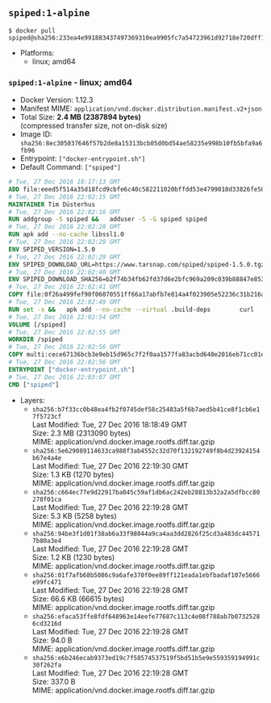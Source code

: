 ## `spiped:1-alpine`

```console
$ docker pull spiped@sha256:233ea4e991883437497369310ea9905fc7a54723961d92718e720dff1cfbb784
```

-	Platforms:
	-	linux; amd64

### `spiped:1-alpine` - linux; amd64

-	Docker Version: 1.12.3
-	Manifest MIME: `application/vnd.docker.distribution.manifest.v2+json`
-	Total Size: **2.4 MB (2387894 bytes)**  
	(compressed transfer size, not on-disk size)
-	Image ID: `sha256:8ec305037646f57b2de8a15313bcb05d0bd54ae58235e998b10fb5bfa9a6fb96`
-	Entrypoint: `["docker-entrypoint.sh"]`
-	Default Command: `["spiped"]`

```dockerfile
# Tue, 27 Dec 2016 18:17:13 GMT
ADD file:eeed5f514a35d18fcd9cbfe6c40c582211020bffdd53e4799018d33826fe5067 in / 
# Tue, 27 Dec 2016 22:02:15 GMT
MAINTAINER Tim Düsterhus
# Tue, 27 Dec 2016 22:02:16 GMT
RUN addgroup -S spiped &&	adduser -S -G spiped spiped
# Tue, 27 Dec 2016 22:02:28 GMT
RUN apk add --no-cache libssl1.0
# Tue, 27 Dec 2016 22:02:28 GMT
ENV SPIPED_VERSION=1.5.0
# Tue, 27 Dec 2016 22:02:29 GMT
ENV SPIPED_DOWNLOAD_URL=https://www.tarsnap.com/spiped/spiped-1.5.0.tgz
# Tue, 27 Dec 2016 22:02:40 GMT
ENV SPIPED_DOWNLOAD_SHA256=b2f74b34fb62fd37d6e2bfc969a209c039b88847e853a49e91768dec625facd7
# Tue, 27 Dec 2016 22:02:41 GMT
COPY file:0f26a499fef90f06070551ff66a17abfb7e814a4f023905e52236c31b216a7bb in /0001-Fix-docker-stop-issue.patch 
# Tue, 27 Dec 2016 22:02:49 GMT
RUN set -x &&	apk add --no-cache --virtual .build-deps 		curl 		gcc 		make 		musl-dev 		openssl-dev 		patch 		tar &&	curl -fsSL "$SPIPED_DOWNLOAD_URL" -o spiped.tar.gz &&	echo "$SPIPED_DOWNLOAD_SHA256 *spiped.tar.gz" |sha256sum -c - &&	mkdir -p /usr/local/src/spiped &&	tar xzf "spiped.tar.gz" -C /usr/local/src/spiped --strip-components=1 &&	rm "spiped.tar.gz" &&	patch -p1 -d /usr/local/src/spiped/ < /0001-Fix-docker-stop-issue.patch &&	CC=gcc make -C /usr/local/src/spiped &&	make -C /usr/local/src/spiped install &&	rm -rf /usr/local/src/spiped &&	apk del .build-deps
# Tue, 27 Dec 2016 22:02:54 GMT
VOLUME [/spiped]
# Tue, 27 Dec 2016 22:02:55 GMT
WORKDIR /spiped
# Tue, 27 Dec 2016 22:02:56 GMT
COPY multi:cece67136bcb3e9eb15d965c7f2f0aa1577fa83acbd640e2016eb71cc01e0cfa in /usr/local/bin/ 
# Tue, 27 Dec 2016 22:02:56 GMT
ENTRYPOINT ["docker-entrypoint.sh"]
# Tue, 27 Dec 2016 22:03:07 GMT
CMD ["spiped"]
```

-	Layers:
	-	`sha256:b7f33cc0b48ea4fb2f0745def58c25483a5f6b7aed5b41ce8f1cb6e17f5723cf`  
		Last Modified: Tue, 27 Dec 2016 18:18:49 GMT  
		Size: 2.3 MB (2313090 bytes)  
		MIME: application/vnd.docker.image.rootfs.diff.tar.gzip
	-	`sha256:5e629089114633ca988f3ab4552c32d70f132192749f8b4d23924154b67e4a4e`  
		Last Modified: Tue, 27 Dec 2016 22:19:30 GMT  
		Size: 1.3 KB (1270 bytes)  
		MIME: application/vnd.docker.image.rootfs.diff.tar.gzip
	-	`sha256:c664ec77e9d22917ba045c59af1db6ac242eb28813b32a2a5dfbcc80278f01ca`  
		Last Modified: Tue, 27 Dec 2016 22:19:28 GMT  
		Size: 5.3 KB (5258 bytes)  
		MIME: application/vnd.docker.image.rootfs.diff.tar.gzip
	-	`sha256:94be3f1d01f38ab6a33f98044a9ca4aa3dd2826f25cd3a483dc445717b80a3e4`  
		Last Modified: Tue, 27 Dec 2016 22:19:28 GMT  
		Size: 1.2 KB (1230 bytes)  
		MIME: application/vnd.docker.image.rootfs.diff.tar.gzip
	-	`sha256:01f7afb68b5086c9a6afe370f0ee89ff121eada1ebfbadaf107e5666e99fc471`  
		Last Modified: Tue, 27 Dec 2016 22:19:28 GMT  
		Size: 66.6 KB (66615 bytes)  
		MIME: application/vnd.docker.image.rootfs.diff.tar.gzip
	-	`sha256:efaca53ffe8fdf648963e14eefe77687c113c4e08f788ab7b07325286cd3216d`  
		Last Modified: Tue, 27 Dec 2016 22:19:28 GMT  
		Size: 94.0 B  
		MIME: application/vnd.docker.image.rootfs.diff.tar.gzip
	-	`sha256:e6b246ecab9373ed19c7f58574537519f5bd51b5e9e559359194991c30f262fa`  
		Last Modified: Tue, 27 Dec 2016 22:19:28 GMT  
		Size: 337.0 B  
		MIME: application/vnd.docker.image.rootfs.diff.tar.gzip

